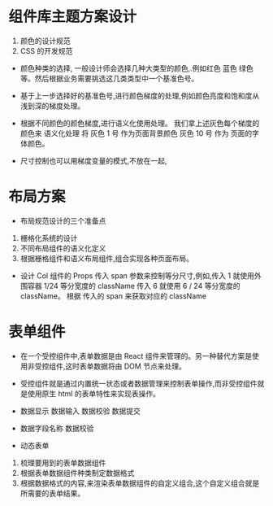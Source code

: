 # 组件库主题方案设计

1. 颜色的设计规范
2. CSS 的开发规范

- 颜色种类的选择, 一般设计师会选择几种大类型的颜色,.例如红色 蓝色 绿色等。然后根据业务需要挑选这几类类型中一个基准色号。

* 基于上一步选择好的基准色号,进行颜色梯度的处理,例如颜色亮度和饱和度从浅到深的梯度处理。
* 根据不同颜色的颜色梯度,进行语义化使用处理。 我们拿上述灰色每个梯度的颜色来 语义化处理 将 灰色 1 号 作为页面背景颜色 灰色 10 号 作为 页面的字体颜色。

* 尺寸控制也可以用梯度变量的模式,不放在一起,

# 布局方案

- 布局规范设计的三个准备点

1. 栅格化系统的设计
2. 不同布局组件的语义化定义
3. 根据栅格组件和语义布局组件,组合实现各种页面布局。

- 设计 Col 组件的 Props 传入 span 参数来控制等分尺寸,例如,传入 1 就使用外围容器 1/24 等分宽度的 className 传入 6 就使用 6 / 24 等分宽度的 className。 根据 传入的 span 来获取对应的 className

# 表单组件

- 在一个受控组件中,表单数据是由 React 组件来管理的。另一种替代方案是使用非受控组件,这时表单数据将由 DOM 节点来处理。

* 受控组件就是通过内置统一状态或者数据管理来控制表单操作,而非受控组件就是使用原生 html 的表单特性来实现表操作。

* 数据显示 数据输入 数据校验 数据提交
* 数据字段名称 数据校验

* 动态表单

1. 梳理要用到的表单数据组件
2. 根据表单数据组件种类制定数据格式
3. 根据数据格式的内容,来渲染表单数据组件的自定义组合,这个自定义组合就是所需要的表单结果。
